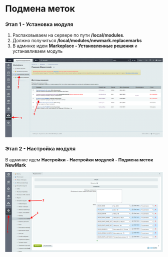 # Подмена меток #

### Этап 1 - Установка модуля ###

1. Распаковываем на сервере по пути **/local/modules**.
2. Должно получиться **/local/modules/newmark.replacemarks**
3. В админке идем **Markeplace - Установленные решения** и устанавливаем модуль


![Шаг 1](/readme_images/replacemarks1.png)

### Этап 2 - Настройка модуля ###

В админке идем **Настройки - Настройки модулей - Подмена меток NewMark**

![Шаг 2](/readme_images/replacemarks2.png)
